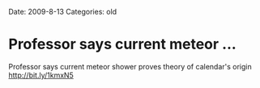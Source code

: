 Date: 2009-8-13
Categories: old

# Professor says current meteor ...

Professor says current meteor shower proves theory of calendar's origin <a href="http://bit.ly/1kmxN5" rel="nofollow">http://bit.ly/1kmxN5</a>

